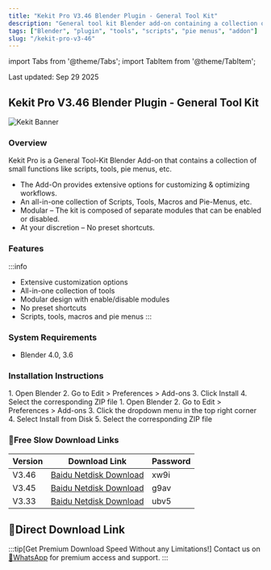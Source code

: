 ```yaml
---
title: "Kekit Pro V3.46 Blender Plugin - General Tool Kit"
description: "General tool kit Blender add-on containing a collection of scripts, tools, pie menus and more"
tags: ["Blender", "plugin", "tools", "scripts", "pie menus", "addon"]
slug: "/kekit-pro-v3-46"
---
```


import Tabs from '@theme/Tabs';
import TabItem from '@theme/TabItem';

<div class="time-stamp">Last updated: Sep 29 2025</div>

## Kekit Pro V3.46 Blender Plugin - General Tool Kit

![Kekit Banner](https://www.gfxcamp.com/wp-content/uploads/2024/02/Kekit.jpg)

### Overview

Kekit Pro is a General Tool-Kit Blender Add-on that contains a collection of small functions like scripts, tools, pie menus, etc.

- The Add-On provides extensive options for customizing & optimizing workflows.
- An all-in-one collection of Scripts, Tools, Macros and Pie-Menus, etc.
- Modular – The kit is composed of separate modules that can be enabled or disabled.
- At your discretion – No preset shortcuts.

### Features

:::info
- Extensive customization options
- All-in-one collection of tools
- Modular design with enable/disable modules
- No preset shortcuts
- Scripts, tools, macros and pie menus
:::

### System Requirements

- Blender 4.0, 3.6

### Installation Instructions

<Tabs>
<TabItem value="blender4" label="Blender 4 or Lower" default>
1. Open Blender
2. Go to Edit > Preferences > Add-ons
3. Click Install
4. Select the corresponding ZIP file
</TabItem>
<TabItem value="blender41" label="Blender 4.1 or Higher">
1. Open Blender
2. Go to Edit > Preferences > Add-ons
3. Click the dropdown menu in the top right corner
4. Select Install from Disk
5. Select the corresponding ZIP file
</TabItem>
</Tabs>

### 🐌Free Slow Download Links

| Version | Download Link | Password |
|---------|---------------|----------|
| V3.46 | [Baidu Netdisk Download](https://pan.baidu.com/s/1FQqVfFpZiCngjU4qkSdPvg?pwd=xw9i) | xw9i |
| V3.45 | [Baidu Netdisk Download](https://pan.baidu.com/s/1VnLFsZCPXdyR4ItNAZ0FrQ?pwd=g9av) | g9av |
| V3.33 | [Baidu Netdisk Download](https://pan.baidu.com/s/1b2Roo3Kb2w1RcDRGjw820w?pwd=ubv5) | ubv5 |

## 🚀Direct Download Link
:::tip[Get Premium Download Speed Without any Limitations!]
Contact us on [💬WhatsApp](https://wa.me/+8613237610083) for premium  access and support.
:::